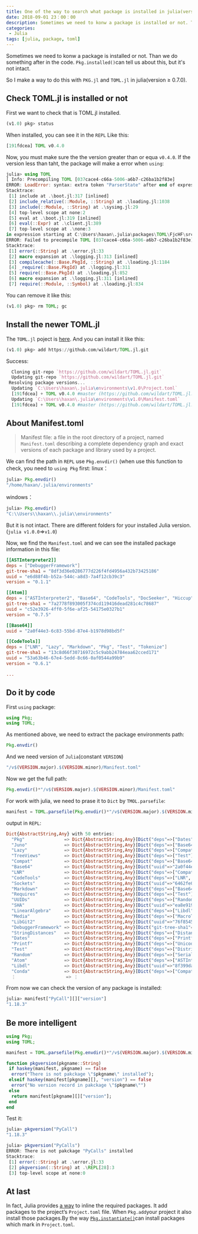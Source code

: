 ```yaml
---
title: One of the way to search what package is installed in julia(version ≥ 0.7.0)
date: 2018-09-01 23：00：00
description: Sometimes we need to konw a package is installed or not. Than we do something after in the code. 'Pkg.installed()'can tell us about this, but it's not intact. There is a way to do this with `PKG.jl` and `TOML.jl`.
categories:
 - Julia
tags: [julia, package, toml]
---
```


 Sometimes we need to konw a package is installed or not. Than we do something after in the code. `Pkg.installed()`can tell us about this, but it's not intact.

 So I make a way to do this with `PKG.jl` and `TOML.jl` in julia(version ≥ 0.7.0).


## Check TOML.jl is installed or not
First we want to check that is TOML.jl installed.
```julia
(v1.0) pkg> status
```
When installed, you can see it in the `REPL` Like this:
```julia
[191fdcea] TOML v0.4.0
```
Now, you must make sure the the version greater than or equa `v0.4.0`. If the version less than taht, the package will make a error when `using`:

```julia
julia> using TOML
[ Info: Precompiling TOML [037cace4-c66a-5006-a6b7-c26ba1b2f83e]
ERROR: LoadError: syntax: extra token "ParserState" after end of expression
Stacktrace:
 [1] include at .\boot.jl:317 [inlined]
 [2] include_relative(::Module, ::String) at .\loading.jl:1038
 [3] include(::Module, ::String) at .\sysimg.jl:29
 [4] top-level scope at none:2
 [5] eval at .\boot.jl:319 [inlined]
 [6] eval(::Expr) at .\client.jl:389
 [7] top-level scope at .\none:3
in expression starting at C:\Users\haxan\.julia\packages\TOML\FjcHF\src\TOML.jl:18
ERROR: Failed to precompile TOML [037cace4-c66a-5006-a6b7-c26ba1b2f83e] to C:\Users\haxan\.julia\compiled\v1.0\TOML\ZlZJk.ji.
Stacktrace:
 [1] error(::String) at .\error.jl:33
 [2] macro expansion at .\logging.jl:313 [inlined]
 [3] compilecache(::Base.PkgId, ::String) at .\loading.jl:1184
 [4] _require(::Base.PkgId) at .\logging.jl:311
 [5] require(::Base.PkgId) at .\loading.jl:852
 [6] macro expansion at .\logging.jl:311 [inlined]
 [7] require(::Module, ::Symbol) at .\loading.jl:834
 ```

You can remove it like this:
```julia
(v1.0) pkg> rm TOML; gc
```

## Install the newer TOML.jl
The `TOML.jl` poject is [here](https://github.com/wildart/TOML.jl).
And you can install it like this:
```julia
(v1.0) pkg> add https://github.com/wildart/TOML.jl.git
```
Success:
```julia
  Cloning git-repo `https://github.com/wildart/TOML.jl.git`
  Updating git-repo `https://github.com/wildart/TOML.jl.git`
 Resolving package versions...
  Updating `C:\Users\haxan\.julia\environments\v1.0\Project.toml`
  [191fdcea] + TOML v0.4.0 #master (https://github.com/wildart/TOML.jl.git)
  Updating `C:\Users\haxan\.julia\environments\v1.0\Manifest.toml`
  [191fdcea] + TOML v0.4.0 #master (https://github.com/wildart/TOML.jl.git)
```
## About Manifest.toml
>Manifest file: a file in the root directory of a project, named `Manifest.toml` describing a complete dependency graph and exact versions of each package and library used by a project.

We can find the path in `REPL` use `Pkg.envdir()` (when use this function to check, you need to `using Pkg` first:
linux：
```julia
julia> Pkg.envdir()
"/home/haxan/.julia/environments"
```
windows：
```julia
julia> Pkg.envdir()
"C:\\Users\\haxan\\.julia\\environments"
```
But it is not intact. There are different folders for your installed Julia version.(`julia v1.0.0`=>`v1.0`)

Now, we find the `Manifest.toml` and we can see the installed package information in this file:
```toml
[[ASTInterpreter2]]
deps = ["DebuggerFramework"]
git-tree-sha1 = "8df3d36e0286777d226f4fd4956a432b73425186"
uuid = "e6d88f4b-b52a-544c-a8d3-7a4f12cb39c3"
version = "0.1.1"

[[Atom]]
deps = ["ASTInterpreter2", "Base64", "CodeTools", "DocSeeker", "Hiccup", "JSON", "Juno", "LNR", "Lazy", "Logging", "MacroTools", "Markdown", "Media", "Profile", "REPL", "Reexport", "Sockets", "Test", "TreeViews"]
git-tree-sha1 = "7a2778f893005f374cd119416dead281c4c78687"
uuid = "c52e3926-4ff0-5f6e-af25-54175e0327b1"
version = "0.7.5"

[[Base64]]
uuid = "2a0f44e3-6c83-55bd-87e4-b1978d98bd5f"

[[CodeTools]]
deps = ["LNR", "Lazy", "Markdown", "Pkg", "Test", "Tokenize"]
git-tree-sha1 = "13c8d66f30716972c5c9abb24784eaa62cced171"
uuid = "53a63b46-67e4-5edd-8c66-0af0544a99b9"
version = "0.6.1"

...
```
## Do it by code

First `using` package:

```julia
using Pkg;
using TOML;
```

As mentioned above, we need to extract the package environments path:

```julia
Pkg.envdir()
```
And we need version of `Julia`(constant `VERSION`)
```julia
"/v$(VERSION.major).$(VERSION.minor)/Manifest.toml"
```
Now we get the full path:
```julia
Pkg.envdir()*"/v$(VERSION.major).$(VERSION.minor)/Manifest.toml"
```
For work with julia, we need to prase it to `Dict` by `TMOL.parsefile`:
```julia
manifest = TOML.parsefile(Pkg.envdir()*"/v$(VERSION.major).$(VERSION.minor)/Manifest.toml")
```
output in `REPL`:
```julia
Dict{AbstractString,Any} with 50 entries:
  "Pkg"               => Dict{AbstractString,Any}[Dict("deps"=>["Dates", "LibGit2", "Markdown", "Printf", "REPL", "Random", "SHA", "UUIDs"],"…
  "Juno"              => Dict{AbstractString,Any}[Dict("deps"=>["Base64", "Logging", "Media", "Profile", "Test"],"git-tree-sha1"=>"f2d5537197…
  "Lazy"              => Dict{AbstractString,Any}[Dict("deps"=>["Compat", "MacroTools", "Test"],"git-tree-sha1"=>"1c2c5566f0eeaaad6979c156562…
  "TreeViews"         => Dict{AbstractString,Any}[Dict("deps"=>["Test"],"git-tree-sha1"=>"8d0d7a3fe2f30d6a7f833a5f19f7c7a5b396eae6","uuid"=>"…
  "Compat"            => Dict{AbstractString,Any}[Dict("deps"=>["Base64", "Dates", "DelimitedFiles", "Distributed", "InteractiveUtils", "LibG…
  "Base64"            => Dict{AbstractString,Any}[Dict("uuid"=>"2a0f44e3-6c83-55bd-87e4-b1978d98bd5f")]
  "LNR"               => Dict{AbstractString,Any}[Dict("deps"=>["Compat", "Lazy", "Test"],"git-tree-sha1"=>"bae0010daaba5f122cefcbee9a97f5d82…
  "CodeTools"         => Dict{AbstractString,Any}[Dict("deps"=>["LNR", "Lazy", "Markdown", "Pkg", "Test", "Tokenize"],"git-tree-sha1"=>"13c8d…
  "Sockets"           => Dict{AbstractString,Any}[Dict("uuid"=>"6462fe0b-24de-5631-8697-dd941f90decc")]
  "Markdown"          => Dict{AbstractString,Any}[Dict("deps"=>["Base64"],"uuid"=>"d6f4376e-aef5-505a-96c1-9c027394607a")]
  "Requires"          => Dict{AbstractString,Any}[Dict("deps"=>["Test"],"git-tree-sha1"=>"f6fbf4ba64d295e146e49e021207993b6b48c7d1","uuid"=>"…
  "UUIDs"             => Dict{AbstractString,Any}[Dict("deps"=>["Random"],"uuid"=>"cf7118a7-6976-5b1a-9a39-7adc72f591a4")]
  "SHA"               => Dict{AbstractString,Any}[Dict("uuid"=>"ea8e919c-243c-51af-8825-aaa63cd721ce")]
  "LinearAlgebra"     => Dict{AbstractString,Any}[Dict("deps"=>["Libdl"],"uuid"=>"37e2e46d-f89d-539d-b4ee-838fcccc9c8e")]
  "Media"             => Dict{AbstractString,Any}[Dict("deps"=>["MacroTools", "Test"],"git-tree-sha1"=>"9f390271c9a43dcbe908a10b5b9632cf58cba…
  "LibGit2"           => Dict{AbstractString,Any}[Dict("uuid"=>"76f85450-5226-5b5a-8eaa-529ad045b433")]
  "DebuggerFramework" => Dict{AbstractString,Any}[Dict("git-tree-sha1"=>"0288f278a5f58c28c67ad1cf55dce950069709b7","uuid"=>"67417a49-6d77-5db…
  "StringDistances"   => Dict{AbstractString,Any}[Dict("deps"=>["Distances", "IterTools", "Test"],"git-tree-sha1"=>"41fddd579b75e0cd0d1bbdb2d…
  "Dates"             => Dict{AbstractString,Any}[Dict("deps"=>["Printf"],"uuid"=>"ade2ca70-3891-5945-98fb-dc099432e06a")]
  "Printf"            => Dict{AbstractString,Any}[Dict("deps"=>["Unicode"],"uuid"=>"de0858da-6303-5e67-8744-51eddeeeb8d7")]
  "Test"              => Dict{AbstractString,Any}[Dict("deps"=>["Distributed", "InteractiveUtils", "Logging", "Random"],"uuid"=>"8dfed614-e22…
  "Random"            => Dict{AbstractString,Any}[Dict("deps"=>["Serialization"],"uuid"=>"9a3f8284-a2c9-5f02-9a11-845980a1fd5c")]
  "Atom"              => Dict{AbstractString,Any}[Dict("deps"=>["ASTInterpreter2", "Base64", "CodeTools", "DocSeeker", "Hiccup", "JSON", "Jun…
  "Libdl"             => Dict{AbstractString,Any}[Dict("uuid"=>"8f399da3-3557-5675-b5ff-fb832c97cbdb")]
  "Conda"             => Dict{AbstractString,Any}[Dict("deps"=>["Compat", "JSON", "VersionParsing"],"git-tree-sha1"=>"a47f9a2c7b80095e6a93553…
  ⋮                   => ⋮
```
From now we can check the version of any package is installed:
```julia
julia> manifest["PyCall"][]["version"]
"1.18.3"
```

## Be more intelligent

```julia
using Pkg;
using TOML;

manifest = TOML.parsefile(Pkg.envdir()*"/v$(VERSION.major).$(VERSION.minor)/Manifest.toml");

function pkgversion(pkgname::String)
 if haskey(manifest, pkgname) == false
  error("There is not pakckage \"$pkgname\" installed");
 elseif haskey(manifest[pkgname][], "version") == false
  error("No version record in pakckage \"$pkgname\"")
 else
  return manifest[pkgname][]["version"];
 end
end
 ```

 Test it:
```julia
julia> pkgversion("PyCall")
"1.18.3"

julia> pkgversion("PyCalls")
ERROR: There is not pakckage "PyCalls" installed
Stacktrace:
 [1] error(::String) at .\error.jl:33
 [2] pkgversion(::String) at .\REPL[28]:3
 [3] top-level scope at none:0
 ```

## At last

In fact, Julia provides [a way](https://docs.julialang.org/en/stable/stdlib/Pkg/#Adding-dependencies-to-the-project-1) to inline the required packages.
It add packages to the project’s `Project.toml` file. When `Pkg.add`your project it also install those
packages.By the way [`Pkg.instantiate()`](https://docs.julialang.org/en/stable/stdlib/Pkg/#Pkg.instantiate)can install packages which mark in `Project.toml`.
